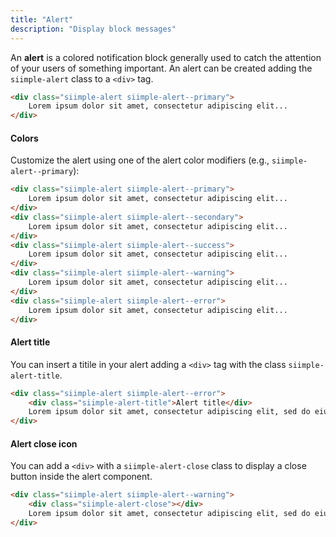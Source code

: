```yaml
---
title: "Alert"
description: "Display block messages"
---
```


<style>
.siimple-alert:last-child {
    margin-bottom: 0px !important;
}
</style>

An **alert** is a colored notification block generally used to catch the attention of your users of something important. An alert can be created adding the `siimple-alert` class to a `<div>` tag.

```html preview="true"
<div class="siimple-alert siimple-alert--primary">
    Lorem ipsum dolor sit amet, consectetur adipiscing elit...
</div>
```


#### Colors

Customize the alert using one of the alert color modifiers (e.g., `siimple-alert--primary`):

```html preview="true"
<div class="siimple-alert siimple-alert--primary">
    Lorem ipsum dolor sit amet, consectetur adipiscing elit...
</div>
<div class="siimple-alert siimple-alert--secondary">
    Lorem ipsum dolor sit amet, consectetur adipiscing elit...
</div>
<div class="siimple-alert siimple-alert--success">
    Lorem ipsum dolor sit amet, consectetur adipiscing elit...
</div>
<div class="siimple-alert siimple-alert--warning">
    Lorem ipsum dolor sit amet, consectetur adipiscing elit...
</div>
<div class="siimple-alert siimple-alert--error">
    Lorem ipsum dolor sit amet, consectetur adipiscing elit...
</div>
```


#### Alert title

You can insert a titile in your alert adding a `<div>` tag with the class `siimple-alert-title`.

```html preview="true"
<div class="siimple-alert siimple-alert--error">
    <div class="siimple-alert-title">Alert title</div>
    Lorem ipsum dolor sit amet, consectetur adipiscing elit, sed do eiusmod tempor incididunt ut labore et dolore magna aliqua.
</div>
```


#### Alert close icon

You can add a `<div>` with a `siimple-alert-close` class to display a close button inside the alert component.

```html preview="true"
<div class="siimple-alert siimple-alert--warning">
    <div class="siimple-alert-close"></div>
    Lorem ipsum dolor sit amet, consectetur adipiscing elit, sed do eiusmod tempor incididunt ut labore et dolore magna aliqua.
</div>
```

